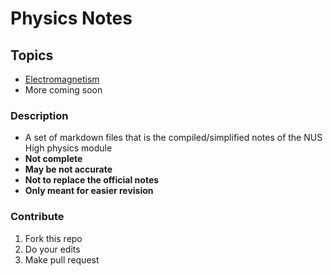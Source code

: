 # Physics Notes

## Topics

- [Electromagnetism](./topics/Electromagnetism.md)
- More coming soon

### Description

- A set of markdown files that is the compiled/simplified notes of the NUS High physics module
- **Not complete**
- **May be not accurate**
- **Not to replace the official notes**
- **Only meant for easier revision**

### Contribute

1. Fork this repo
2. Do your edits
3. Make pull request